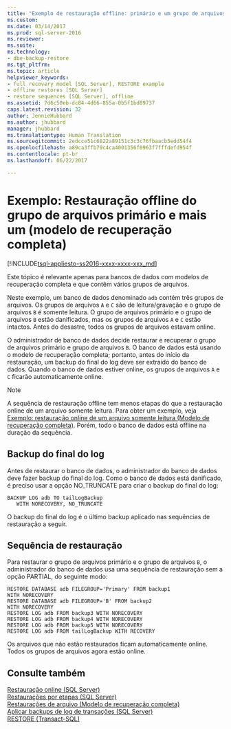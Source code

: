 ```yaml
---
title: "Exemplo de restauração offline: primário e um grupo de arquivos (modelo de recuperação completa) | Microsoft Docs"
ms.custom: 
ms.date: 03/14/2017
ms.prod: sql-server-2016
ms.reviewer: 
ms.suite: 
ms.technology:
- dbe-backup-restore
ms.tgt_pltfrm: 
ms.topic: article
helpviewer_keywords:
- full recovery model [SQL Server], RESTORE example
- offline restores [SQL Server]
- restore sequences [SQL Server], offline
ms.assetid: 7d6c50eb-dc84-4d66-855a-0b5f1bd89737
caps.latest.revision: 32
author: JennieHubbard
ms.author: jhubbard
manager: jhubbard
ms.translationtype: Human Translation
ms.sourcegitcommit: 2edcce51c6822a89151c3c3c76fbaacb5edd54f4
ms.openlocfilehash: a89ca3ffb79c4ca4001356f0963f7fffdefd954f
ms.contentlocale: pt-br
ms.lasthandoff: 06/22/2017

---
```

# <a name="example-offline-restore-of-primary-and-one-other-filegroup-full-recovery-model"></a>Exemplo: Restauração offline do grupo de arquivos primário e mais um (modelo de recuperação completa)
[!INCLUDE[tsql-appliesto-ss2016-xxxx-xxxx-xxx_md](../../includes/tsql-appliesto-ss2016-xxxx-xxxx-xxx-md.md)]

  Este tópico é relevante apenas para bancos de dados com modelos de recuperação completa e que contêm vários grupos de arquivos.  
  
 Neste exemplo, um banco de dados denominado `adb` contém três grupos de arquivos. Os grupos de arquivos `A` e `C` são de leitura/gravação e o grupo de arquivos `B` é somente leitura. O grupo de arquivos primário e o grupo de arquivos `B` estão danificados, mas os grupos de arquivos `A` e `C` estão intactos. Antes do desastre, todos os grupos de arquivos estavam online.  
  
 O administrador de banco de dados decide restaurar e recuperar o grupo de arquivos primário e grupo de arquivos `B`. O banco de dados está usando o modelo de recuperação completa; portanto, antes do início da restauração, um backup do final do log deve ser extraído do banco de dados. Quando o banco de dados estiver online, os grupos de arquivos `A` e `C` ficarão automaticamente online.  
  
> [!NOTE]  
>  A sequência de restauração offline tem menos etapas do que a restauração online de um arquivo somente leitura. Para obter um exemplo, veja [Exemplo: restauração online de um arquivo somente leitura &#40;Modelo de recuperação completa&#41;](../../relational-databases/backup-restore/example-online-restore-of-a-read-only-file-full-recovery-model.md). Porém, todo o banco de dados está offline na duração da sequência.  
  
## <a name="tail-log-backup"></a>Backup do final do log  
 Antes de restaurar o banco de dados, o administrador do banco de dados deve fazer backup do final do log. Como o banco de dados está danificado, é preciso usar a opção NO_TRUNCATE para criar o backup do final do log:  
  
```  
BACKUP LOG adb TO tailLogBackup   
   WITH NORECOVERY, NO_TRUNCATE  
```  
  
 O backup do final do log é o último backup aplicado nas sequências de restauração a seguir.  
  
## <a name="restore-sequence"></a>Sequência de restauração  
 Para restaurar o grupo de arquivos primário e o grupo de arquivos `B`, o administrador do banco de dados usa uma sequência de restauração sem a opção PARTIAL, do seguinte modo:  
  
```  
RESTORE DATABASE adb FILEGROUP='Primary' FROM backup1   
WITH NORECOVERY  
RESTORE DATABASE adb FILEGROUP='B' FROM backup2   
WITH NORECOVERY  
RESTORE LOG adb FROM backup3 WITH NORECOVERY  
RESTORE LOG adb FROM backup4 WITH NORECOVERY  
RESTORE LOG adb FROM backup5 WITH NORECOVERY  
RESTORE LOG adb FROM tailLogBackup WITH RECOVERY  
```  
  
 Os arquivos que não estão restaurados ficam automaticamente online. Todos os grupos de arquivos agora estão online.  
  
## <a name="see-also"></a>Consulte também  
 [Restauração online &#40;SQL Server&#41;](../../relational-databases/backup-restore/online-restore-sql-server.md)   
 [Restaurações por etapas &#40;SQL Server&#41;](../../relational-databases/backup-restore/piecemeal-restores-sql-server.md)   
 [Restaurações de arquivo &#40;Modelo de recuperação completa&#41;](../../relational-databases/backup-restore/file-restores-full-recovery-model.md)   
 [Aplicar backups de log de transações &#40;SQL Server&#41;](../../relational-databases/backup-restore/apply-transaction-log-backups-sql-server.md)   
 [RESTORE &#40;Transact-SQL&#41;](../../t-sql/statements/restore-statements-transact-sql.md)  
  
  
